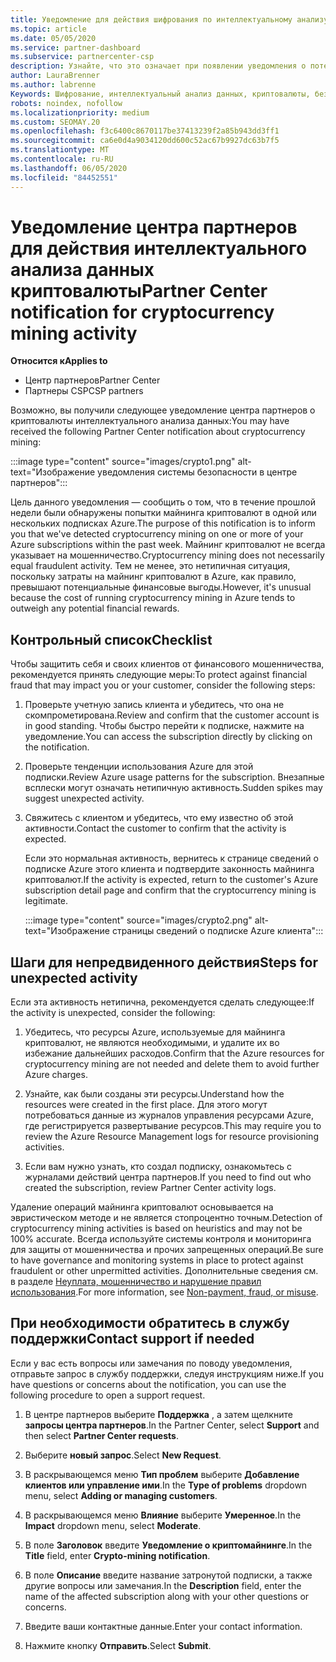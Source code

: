 ```yaml
---
title: Уведомление для действия шифрования по интеллектуальному анализу
ms.topic: article
ms.date: 05/05/2020
ms.service: partner-dashboard
ms.subservice: partnercenter-csp
description: Узнайте, что это означает при появлении уведомления о потенциальном криптовалюты интеллектуального анализа данных (или шифровании с помощью шифрования) в одной или нескольких подписках Azure.
author: LauraBrenner
ms.author: labrenne
Keywords: Шифрование, интеллектуальный анализ данных, криптовалюты, безопасность
robots: noindex, nofollow
ms.localizationpriority: medium
ms.custom: SEOMAY.20
ms.openlocfilehash: f3c6400c8670117be37413239f2a85b943dd3ff1
ms.sourcegitcommit: ca6e0d4a9034120dd600c52ac67b9927dc63b7f5
ms.translationtype: MT
ms.contentlocale: ru-RU
ms.lasthandoff: 06/05/2020
ms.locfileid: "84452551"
---
```

# <a name="partner-center-notification-for-cryptocurrency-mining-activity"></a><span data-ttu-id="9f21d-104">Уведомление центра партнеров для действия интеллектуального анализа данных криптовалюты</span><span class="sxs-lookup"><span data-stu-id="9f21d-104">Partner Center notification for cryptocurrency mining activity</span></span>

<span data-ttu-id="9f21d-105">**Относится к**</span><span class="sxs-lookup"><span data-stu-id="9f21d-105">**Applies to**</span></span>

-  <span data-ttu-id="9f21d-106">Центр партнеров</span><span class="sxs-lookup"><span data-stu-id="9f21d-106">Partner Center</span></span>
-  <span data-ttu-id="9f21d-107">Партнеры CSP</span><span class="sxs-lookup"><span data-stu-id="9f21d-107">CSP partners</span></span>

<span data-ttu-id="9f21d-108">Возможно, вы получили следующее уведомление центра партнеров о криптовалюты интеллектуального анализа данных:</span><span class="sxs-lookup"><span data-stu-id="9f21d-108">You may have received the following Partner Center notification about cryptocurrency mining:</span></span>

:::image type="content" source="images/crypto1.png" alt-text="Изображение уведомления системы безопасности в центре партнеров":::

<span data-ttu-id="9f21d-110">Цель данного уведомления — сообщить о том, что в течение прошлой недели были обнаружены попытки майнинга криптовалют в одной или нескольких подписках Azure.</span><span class="sxs-lookup"><span data-stu-id="9f21d-110">The purpose of this notification is to inform you that we've detected cryptocurrency mining on one or more of your Azure subscriptions within the past week.</span></span> <span data-ttu-id="9f21d-111">Майнинг криптовалют не всегда указывает на мошенничество.</span><span class="sxs-lookup"><span data-stu-id="9f21d-111">Cryptocurrency mining does not necessarily equal fraudulent activity.</span></span> <span data-ttu-id="9f21d-112">Тем не менее, это нетипичная ситуация, поскольку затраты на майнинг криптовалют в Azure, как правило, превышают потенциальные финансовые выгоды.</span><span class="sxs-lookup"><span data-stu-id="9f21d-112">However, it's unusual because the cost of running cryptocurrency mining in Azure tends to outweigh any potential financial rewards.</span></span>

## <a name="checklist"></a><span data-ttu-id="9f21d-113">Контрольный список</span><span class="sxs-lookup"><span data-stu-id="9f21d-113">Checklist</span></span>

<span data-ttu-id="9f21d-114">Чтобы защитить себя и своих клиентов от финансового мошенничества, рекомендуется принять следующие меры:</span><span class="sxs-lookup"><span data-stu-id="9f21d-114">To protect against financial fraud that may impact you or your customer, consider the following steps:</span></span>

1. <span data-ttu-id="9f21d-115">Проверьте учетную запись клиента и убедитесь, что она не скомпрометирована.</span><span class="sxs-lookup"><span data-stu-id="9f21d-115">Review and confirm that the customer account is in good standing.</span></span> <span data-ttu-id="9f21d-116">Чтобы быстро перейти к подписке, нажмите на уведомление.</span><span class="sxs-lookup"><span data-stu-id="9f21d-116">You can access the subscription directly by clicking on the notification.</span></span>

2. <span data-ttu-id="9f21d-117">Проверьте тенденции использования Azure для этой подписки.</span><span class="sxs-lookup"><span data-stu-id="9f21d-117">Review Azure usage patterns for the subscription.</span></span> <span data-ttu-id="9f21d-118">Внезапные всплески могут означать нетипичную активность.</span><span class="sxs-lookup"><span data-stu-id="9f21d-118">Sudden spikes may suggest unexpected activity.</span></span>

3. <span data-ttu-id="9f21d-119">Свяжитесь с клиентом и убедитесь, что ему известно об этой активности.</span><span class="sxs-lookup"><span data-stu-id="9f21d-119">Contact the customer to confirm that the activity is expected.</span></span>

   <span data-ttu-id="9f21d-120">Если это нормальная активность, вернитесь к странице сведений о подписке Azure этого клиента и подтвердите законность майнинга криптовалют.</span><span class="sxs-lookup"><span data-stu-id="9f21d-120">If the activity is expected, return to the customer's Azure subscription detail page and confirm that the cryptocurrency mining is legitimate.</span></span>

   :::image type="content" source="images/crypto2.png" alt-text="Изображение страницы сведений о подписке Azure клиента":::

## <a name="steps-for-unexpected-activity"></a><span data-ttu-id="9f21d-122">Шаги для непредвиденного действия</span><span class="sxs-lookup"><span data-stu-id="9f21d-122">Steps for unexpected activity</span></span>

<span data-ttu-id="9f21d-123">Если эта активность нетипична, рекомендуется сделать следующее:</span><span class="sxs-lookup"><span data-stu-id="9f21d-123">If the activity is unexpected, consider the following:</span></span>

1. <span data-ttu-id="9f21d-124">Убедитесь, что ресурсы Azure, используемые для майнинга криптовалют, не являются необходимыми, и удалите их во избежание дальнейших расходов.</span><span class="sxs-lookup"><span data-stu-id="9f21d-124">Confirm that the Azure resources for cryptocurrency mining are not needed and delete them to avoid further Azure charges.</span></span>

2. <span data-ttu-id="9f21d-125">Узнайте, как были созданы эти ресурсы.</span><span class="sxs-lookup"><span data-stu-id="9f21d-125">Understand how the resources were created in the first place.</span></span> <span data-ttu-id="9f21d-126">Для этого могут потребоваться данные из журналов управления ресурсами Azure, где регистрируется развертывание ресурсов.</span><span class="sxs-lookup"><span data-stu-id="9f21d-126">This may require you to review the Azure Resource Management logs for resource provisioning activities.</span></span>

3. <span data-ttu-id="9f21d-127">Если вам нужно узнать, кто создал подписку, ознакомьтесь с журналами действий центра партнеров.</span><span class="sxs-lookup"><span data-stu-id="9f21d-127">If you need to find out who created the subscription, review Partner Center activity logs.</span></span>

<span data-ttu-id="9f21d-128">Удаление операций майнинга криптовалют основывается на эвристическом методе и не является стопроцентно точным.</span><span class="sxs-lookup"><span data-stu-id="9f21d-128">Detection of cryptocurrency mining activities is based on heuristics and may not be 100% accurate.</span></span> <span data-ttu-id="9f21d-129">Всегда используйте системы контроля и мониторинга для защиты от мошенничества и прочих запрещенных операций.</span><span class="sxs-lookup"><span data-stu-id="9f21d-129">Be sure to have governance and monitoring systems in place to protect against fraudulent or other unpermitted activities.</span></span> <span data-ttu-id="9f21d-130">Дополнительные сведения см. в разделе [Неуплата, мошенничество и нарушение правил использования](https://docs.microsoft.com/partner-center/non-payment--fraud--or-misuse).</span><span class="sxs-lookup"><span data-stu-id="9f21d-130">For more information, see [Non-payment, fraud, or misuse](https://docs.microsoft.com/partner-center/non-payment--fraud--or-misuse).</span></span>

## <a name="contact-support-if-needed"></a><span data-ttu-id="9f21d-131">При необходимости обратитесь в службу поддержки</span><span class="sxs-lookup"><span data-stu-id="9f21d-131">Contact support if needed</span></span>

<span data-ttu-id="9f21d-132">Если у вас есть вопросы или замечания по поводу уведомления, отправьте запрос в службу поддержки, следуя инструкциям ниже.</span><span class="sxs-lookup"><span data-stu-id="9f21d-132">If you have questions or concerns about the notification, you can use the following procedure to open a support request.</span></span>

1. <span data-ttu-id="9f21d-133">В центре партнеров выберите **Поддержка** , а затем щелкните **запросы центра партнеров**.</span><span class="sxs-lookup"><span data-stu-id="9f21d-133">In the Partner Center, select **Support** and then select **Partner Center requests**.</span></span>

2. <span data-ttu-id="9f21d-134">Выберите **новый запрос**.</span><span class="sxs-lookup"><span data-stu-id="9f21d-134">Select **New Request**.</span></span> 

3. <span data-ttu-id="9f21d-135">В раскрывающемся меню **Тип проблем** выберите **Добавление клиентов или управление ими**.</span><span class="sxs-lookup"><span data-stu-id="9f21d-135">In the **Type of problems** dropdown menu, select **Adding or managing customers**.</span></span>

4. <span data-ttu-id="9f21d-136">В раскрывающемся меню **Влияние** выберите **Умеренное**.</span><span class="sxs-lookup"><span data-stu-id="9f21d-136">In the **Impact** dropdown menu, select **Moderate**.</span></span>

5. <span data-ttu-id="9f21d-137">В поле **Заголовок** введите **Уведомление о криптомайнинге**.</span><span class="sxs-lookup"><span data-stu-id="9f21d-137">In the **Title** field, enter **Crypto-mining notification**.</span></span>

6. <span data-ttu-id="9f21d-138">В поле **Описание** введите название затронутой подписки, а также другие вопросы или замечания.</span><span class="sxs-lookup"><span data-stu-id="9f21d-138">In the **Description** field, enter the name of the affected subscription along with your other questions or concerns.</span></span>

7. <span data-ttu-id="9f21d-139">Введите ваши контактные данные.</span><span class="sxs-lookup"><span data-stu-id="9f21d-139">Enter your contact information.</span></span>

8. <span data-ttu-id="9f21d-140">Нажмите кнопку **Отправить**.</span><span class="sxs-lookup"><span data-stu-id="9f21d-140">Select **Submit**.</span></span>
